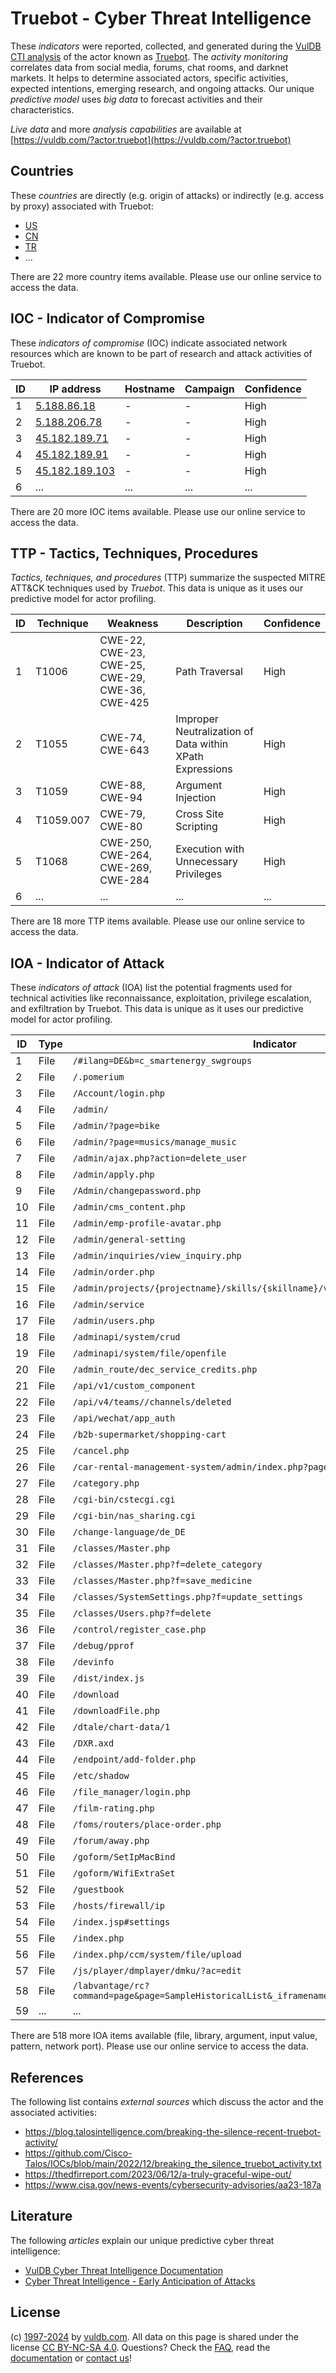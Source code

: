 # Truebot - Cyber Threat Intelligence

These _indicators_ were reported, collected, and generated during the [VulDB CTI analysis](https://vuldb.com/?kb.cti) of the actor known as [Truebot](https://vuldb.com/?actor.truebot). The _activity monitoring_ correlates data from social media, forums, chat rooms, and darknet markets. It helps to determine associated actors, specific activities, expected intentions, emerging research, and ongoing attacks. Our unique _predictive model_ uses _big data_ to forecast activities and their characteristics.

_Live data_ and more _analysis capabilities_ are available at [https://vuldb.com/?actor.truebot](https://vuldb.com/?actor.truebot)

## Countries

These _countries_ are directly (e.g. origin of attacks) or indirectly (e.g. access by proxy) associated with Truebot:

* [US](https://vuldb.com/?country.us)
* [CN](https://vuldb.com/?country.cn)
* [TR](https://vuldb.com/?country.tr)
* ...

There are 22 more country items available. Please use our online service to access the data.

## IOC - Indicator of Compromise

These _indicators of compromise_ (IOC) indicate associated network resources which are known to be part of research and attack activities of Truebot.

ID | IP address | Hostname | Campaign | Confidence
-- | ---------- | -------- | -------- | ----------
1 | [5.188.86.18](https://vuldb.com/?ip.5.188.86.18) | - | - | High
2 | [5.188.206.78](https://vuldb.com/?ip.5.188.206.78) | - | - | High
3 | [45.182.189.71](https://vuldb.com/?ip.45.182.189.71) | - | - | High
4 | [45.182.189.91](https://vuldb.com/?ip.45.182.189.91) | - | - | High
5 | [45.182.189.103](https://vuldb.com/?ip.45.182.189.103) | - | - | High
6 | ... | ... | ... | ...

There are 20 more IOC items available. Please use our online service to access the data.

## TTP - Tactics, Techniques, Procedures

_Tactics, techniques, and procedures_ (TTP) summarize the suspected MITRE ATT&CK techniques used by _Truebot_. This data is unique as it uses our predictive model for actor profiling.

ID | Technique | Weakness | Description | Confidence
-- | --------- | -------- | ----------- | ----------
1 | T1006 | CWE-22, CWE-23, CWE-25, CWE-29, CWE-36, CWE-425 | Path Traversal | High
2 | T1055 | CWE-74, CWE-643 | Improper Neutralization of Data within XPath Expressions | High
3 | T1059 | CWE-88, CWE-94 | Argument Injection | High
4 | T1059.007 | CWE-79, CWE-80 | Cross Site Scripting | High
5 | T1068 | CWE-250, CWE-264, CWE-269, CWE-284 | Execution with Unnecessary Privileges | High
6 | ... | ... | ... | ...

There are 18 more TTP items available. Please use our online service to access the data.

## IOA - Indicator of Attack

These _indicators of attack_ (IOA) list the potential fragments used for technical activities like reconnaissance, exploitation, privilege escalation, and exfiltration by Truebot. This data is unique as it uses our predictive model for actor profiling.

ID | Type | Indicator | Confidence
-- | ---- | --------- | ----------
1 | File | `/#ilang=DE&b=c_smartenergy_swgroups` | High
2 | File | `/.pomerium` | Medium
3 | File | `/Account/login.php` | High
4 | File | `/admin/` | Low
5 | File | `/admin/?page=bike` | High
6 | File | `/admin/?page=musics/manage_music` | High
7 | File | `/admin/ajax.php?action=delete_user` | High
8 | File | `/admin/apply.php` | High
9 | File | `/Admin/changepassword.php` | High
10 | File | `/admin/cms_content.php` | High
11 | File | `/admin/emp-profile-avatar.php` | High
12 | File | `/admin/general-setting` | High
13 | File | `/admin/inquiries/view_inquiry.php` | High
14 | File | `/admin/order.php` | High
15 | File | `/admin/projects/{projectname}/skills/{skillname}/video` | High
16 | File | `/admin/service` | High
17 | File | `/admin/users.php` | High
18 | File | `/adminapi/system/crud` | High
19 | File | `/adminapi/system/file/openfile` | High
20 | File | `/admin_route/dec_service_credits.php` | High
21 | File | `/api/v1/custom_component` | High
22 | File | `/api/v4/teams//channels/deleted` | High
23 | File | `/api/wechat/app_auth` | High
24 | File | `/b2b-supermarket/shopping-cart` | High
25 | File | `/cancel.php` | Medium
26 | File | `/car-rental-management-system/admin/index.php?page=manage_car` | High
27 | File | `/category.php` | High
28 | File | `/cgi-bin/cstecgi.cgi` | High
29 | File | `/cgi-bin/nas_sharing.cgi` | High
30 | File | `/change-language/de_DE` | High
31 | File | `/classes/Master.php` | High
32 | File | `/classes/Master.php?f=delete_category` | High
33 | File | `/classes/Master.php?f=save_medicine` | High
34 | File | `/classes/SystemSettings.php?f=update_settings` | High
35 | File | `/classes/Users.php?f=delete` | High
36 | File | `/control/register_case.php` | High
37 | File | `/debug/pprof` | Medium
38 | File | `/devinfo` | Medium
39 | File | `/dist/index.js` | High
40 | File | `/download` | Medium
41 | File | `/downloadFile.php` | High
42 | File | `/dtale/chart-data/1` | High
43 | File | `/DXR.axd` | Medium
44 | File | `/endpoint/add-folder.php` | High
45 | File | `/etc/shadow` | Medium
46 | File | `/file_manager/login.php` | High
47 | File | `/film-rating.php` | High
48 | File | `/foms/routers/place-order.php` | High
49 | File | `/forum/away.php` | High
50 | File | `/goform/SetIpMacBind` | High
51 | File | `/goform/WifiExtraSet` | High
52 | File | `/guestbook` | Medium
53 | File | `/hosts/firewall/ip` | High
54 | File | `/index.jsp#settings` | High
55 | File | `/index.php` | Medium
56 | File | `/index.php/ccm/system/file/upload` | High
57 | File | `/js/player/dmplayer/dmku/?ac=edit` | High
58 | File | `/labvantage/rc?command=page&page=SampleHistoricalList&_iframename=list&__crc=crc_1701669816260` | High
59 | ... | ... | ...

There are 518 more IOA items available (file, library, argument, input value, pattern, network port). Please use our online service to access the data.

## References

The following list contains _external sources_ which discuss the actor and the associated activities:

* https://blog.talosintelligence.com/breaking-the-silence-recent-truebot-activity/
* https://github.com/Cisco-Talos/IOCs/blob/main/2022/12/breaking_the_silence_truebot_activity.txt
* https://thedfirreport.com/2023/06/12/a-truly-graceful-wipe-out/
* https://www.cisa.gov/news-events/cybersecurity-advisories/aa23-187a

## Literature

The following _articles_ explain our unique predictive cyber threat intelligence:

* [VulDB Cyber Threat Intelligence Documentation](https://vuldb.com/?kb.cti)
* [Cyber Threat Intelligence - Early Anticipation of Attacks](https://www.scip.ch/en/?labs.20201022)

## License

(c) [1997-2024](https://vuldb.com/?kb.changelog) by [vuldb.com](https://vuldb.com/?kb.about). All data on this page is shared under the license [CC BY-NC-SA 4.0](https://creativecommons.org/licenses/by-nc-sa/4.0/). Questions? Check the [FAQ](https://vuldb.com/?kb.faq), read the [documentation](https://vuldb.com/?kb) or [contact us](https://vuldb.com/?contact)!
